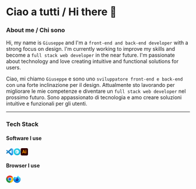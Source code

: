 # Ciao a tutti / Hi there &#x1F44B;

### About me / Chi sono

Hi, my name is `Giuseppe` and I'm a `front-end and back-end developer` with a strong focus on design. I'm currently working to improve my skills and become a `full stack web developer` in the near future. I'm passionate about technology and love creating intuitive and functional solutions for users.

Ciao, mi chiamo `Giuseppe` e sono uno `sviluppatore front-end e back-end` con una forte inclinazione per il design. Attualmente sto lavorando per migliorare le mie competenze e diventare un `full stack web developer` nel prossimo futuro. Sono appassionato di tecnologia e amo creare soluzioni intuitive e funzionali per gli utenti.

___

### Tech Stack

#### Software I use
<div style='display: flex'>
    <img src="./assets/icons/software/vsc.svg" alt="Visual Studio Code" title="Visual Studio Code" style="width: 20px; height: 20px;">
    <img src="./assets/icons/software/prepros.svg" alt="Prepros" title="Prepros" style="width: 20px; height: 20px;">
    <img src="./assets/icons/software/illustrator.svg" alt="Illustrator" title="Illustrator" style="width: 20px; height: 20px;">
</div>

#### Browser I use

<div style='display: flex'>
    <img src="./assets/icons/browser/chrome.svg" alt="Chrome" title="Chrome" style="width: 20px; height: 20px;">
    <img src="./assets/icons/browser/fde.svg" alt="Firefox Developer Edition" title="Firefox Developer Edition" style="width: 20px; height: 20px;">
</div>